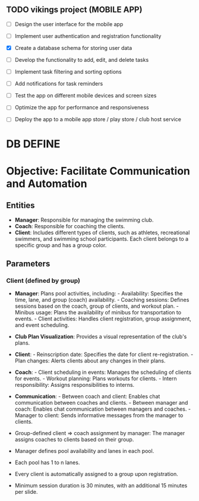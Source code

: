 ## TODO vikings project (MOBILE APP)

- [ ] Design the user interface for the mobile app
- [ ] Implement user authentication and registration functionality
- [x] Create a database schema for storing user data
- [ ] Develop the functionality to add, edit, and delete tasks
- [ ] Implement task filtering and sorting options
- [ ] Add notifications for task reminders
- [ ] Test the app on different mobile devices and screen sizes
- [ ] Optimize the app for performance and responsiveness
- [ ] Deploy the app to a mobile app store / play store / club host service




# DB DEFINE


# Objective: Facilitate Communication and Automation

## Entities

- **Manager**: Responsible for managing the swimming club.
- **Coach**: Responsible for coaching the clients.
- **Client**: Includes different types of clients, such as athletes, recreational swimmers, and swimming school participants. Each client belongs to a specific group and has a group color.

## Parameters

### Client (defined by group)

- **Manager**: Plans pool activities, including:
        - Availability: Specifies the time, lane, and group (coach) availability.
        - Coaching sessions: Defines sessions based on the coach, group of clients, and workout plan.
        - Minibus usage: Plans the availability of minibus for transportation to events.
        - Client activities: Handles client registration, group assignment, and event scheduling.

- **Club Plan Visualization**: Provides a visual representation of the club's plans.

- **Client**:
        - Reinscription date: Specifies the date for client re-registration.
        - Plan changes: Alerts clients about any changes in their plans.

- **Coach**:
        - Client scheduling in events: Manages the scheduling of clients for events.
        - Workout planning: Plans workouts for clients.
        - Intern responsibility: Assigns responsibilities to interns.

- **Communication**:
        - Between coach and client: Enables chat communication between coaches and clients.
        - Between manager and coach: Enables chat communication between managers and coaches.
        - Manager to client: Sends informative messages from the manager to clients.

- Group-defined client => coach assignment by manager: The manager assigns coaches to clients based on their group.

- Manager defines pool availability and lanes in each pool.
- Each pool has 1 to n lanes.
- Every client is automatically assigned to a group upon registration.
- Minimum session duration is 30 minutes, with an additional 15 minutes per slide.

